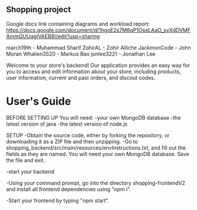 ## Shopping project
Google docs link containing diagrams and workload report: https://docs.google.com/document/d/1hgoE2s7M6qP1OseLAaO_syXdDVMFAmmQUUqgIVAEB8I/edit?usp=sharing

march19th - Muhammad Sharif
ZohirAL - Zohir Alliche
JackmonCode - John Moran
Whalien3520 - Markus Bao
jonlee3221 - Jonathan Lee

Welcome to your store's backend! Our application provides an easy way for you to access and edit information about your store, including products, user information, current and past orders, and discout codes.

# User's Guide 
BEFORE SETTING UP
You will need:
-your own MongoDB database
-the latest version of java
-the latest version of node.js

SETUP
-Obtain the source code, either by forking the repository, or downloading it as a ZIP file and then unzipping.
-Go to shopping_backend/src/main/resources/envInstructions.txt, and fill out the fields as they are named. You will need your own MongoDB database. Save the file and exit.
  
  -start your backend
  
  -Using your command prompt, go into the directory shopping-frontendV2 and install all frontend dependencies using "npm i".
  
  -Start your frontend by typing "npm start".

